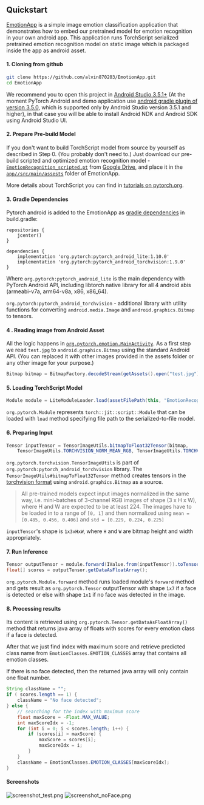 ## Quickstart

[EmotionApp](https://github.com/alvin870203/EmotionApp) is a simple image emotion classification application that demonstrates how to embed our pretrained model for emotion recognition in your own android app.
This application runs TorchScript serialized pretrained emotion recognition model on static image which is packaged inside the app as android asset.

<!-- #### 0. Model Preparation (Optional)

Let’s start with model preparation. If you are familiar with PyTorch, you probably should already know how to train and save your model. In case you don’t, we are going to use [some face detection and alignment models](https://github.com/1adrianb/face-alignment) for preprocessing and our [pretrained emotion recognition model](https://github.com/alvin870203/EmotionApp/blob/master/script_model/model/overall_net.py#L23).
To install them, run the commands below:
```sh
git clone https://github.com/alvin870203/EmotionApp
cd EmotionApp/script_model/
pip install requirements.txt
```

To serialize and optimize the model for Android, you can use the Python scripts ([script_model.py](https://github.com/alvin870203/EmotionApp/script_model/script_model.py), [script_s3fd.py](https://github.com/alvin870203/EmotionApp/blob/master/script_model/script_s3fd.py), [script_face_alignment_net.py](https://github.com/alvin870203/EmotionApp/blob/master/script_model/script_face_alignment_net.py), [script_FaceAlignment.py](https://github.com/alvin870203/EmotionApp/blob/master/script_model/script_FaceAlignment.py), [script_EmotionRecognition.py](https://github.com/alvin870203/EmotionApp/blob/master/script_model/script_EmotionRecognition.py)) in the `script_model/` folder of EmotionApp using following commands:
```sh
python script_model.py
python script_s3fd.py
python script_face_alignment_net.py
python script_FaceAlignment.py
python script_EmotionRecognition.py
```
If everything works well, we should have our scripted and optimized emotion recognition model - `EmotionRecognition_scripted.pt` generated in the `script_model/`. Then, copy it to the `app/src/main/assets` folder of EmotionApp:
```sh
cp EmotionRecognition_scripted.pt ../app/src/main/assets/
```
It will be packaged inside android application as `asset` and can be used on the device.


More details about TorchScript you can find in [tutorials on pytorch.org](https://pytorch.org/docs/stable/jit.html). -->

#### 1. Cloning from github
```sh
git clone https://github.com/alvin870203/EmotionApp.git
cd EmotionApp
```
We recommend you to open this project in [Android Studio 3.5.1+](https://developer.android.com/studio) (At the moment PyTorch Android and demo application use [android gradle plugin of version 3.5.0](https://developer.android.com/studio/releases/gradle-plugin#3-5-0), which is supported only by Android Studio version 3.5.1 and higher),
in that case you will be able to install Android NDK and Android SDK using Android Studio UI.

#### 2. Prepare Pre-build Model

If you don't want to build TorchScript model from source by yourself as described in Step 0. (You probably don't need to.) Just download our pre-build scripted and optimized emotion recognition model - [`EmotionRecognition_scripted.pt`](https://drive.google.com/file/d/1ehdLKDLiIbgX1_aRjovxN_fzACtVlwoK/view?usp=sharing) from [Google Drive](https://drive.google.com/drive/folders/1fJ5ctg4PR28Am-CcAUTm7QYTGVGVIuam?usp=sharing), and place it in the [`app//src/main/assests`](https://github.com/alvin870203/EmotionApp/tree/master/app/src/main/assets) folder of EmotionApp.

More details about TorchScript you can find in [tutorials on pytorch.org](https://pytorch.org/docs/stable/jit.html).

#### 3. Gradle Dependencies

Pytorch android is added to the EmotionApp as [gradle dependencies](https://github.com/alvin870203/EmotionApp/blob/master/app/build.gradle#L22-L23) in build.gradle:

```
repositories {
    jcenter()
}

dependencies {
    implementation 'org.pytorch:pytorch_android_lite:1.10.0'
    implementation 'org.pytorch:pytorch_android_torchvision:1.9.0'
}
```
Where `org.pytorch:pytorch_android_lite` is the main dependency with PyTorch Android API, including libtorch native library for all 4 android abis (armeabi-v7a, arm64-v8a, x86, x86_64).

`org.pytorch:pytorch_android_torchvision` - additional library with utility functions for converting `android.media.Image` and `android.graphics.Bitmap` to tensors.

#### 4 . Reading image from Android Asset

All the logic happens in [`org.pytorch.emotion.MainActivity`](https://github.com/alvin870203/EmotionApp/blob/master/app/src/main/java/org/pytorch/emotion/MainActivity.java#L31-L87).
As a first step we read `test.jpg` to `android.graphics.Bitmap` using the standard Android API. (You can replaced it with other images provided in the assets folder or any other image for your purpose.)
```java
Bitmap bitmap = BitmapFactory.decodeStream(getAssets().open("test.jpg"));
```

#### 5. Loading TorchScript Model
```java
Module module = LiteModuleLoader.load(assetFilePath(this, "EmotionRecognition_scripted.pt"));
```
`org.pytorch.Module` represents `torch::jit::script::Module` that can be loaded with `load` method specifying file path to the serialized-to-file model.

#### 6. Preparing Input
```java
Tensor inputTensor = TensorImageUtils.bitmapToFloat32Tensor(bitmap,
    TensorImageUtils.TORCHVISION_NORM_MEAN_RGB, TensorImageUtils.TORCHVISION_NORM_STD_RGB);
```
`org.pytorch.torchvision.TensorImageUtils` is part of `org.pytorch:pytorch_android_torchvision` library.
The `TensorImageUtils#bitmapToFloat32Tensor` method creates tensors in the [torchvision format](https://pytorch.org/docs/stable/torchvision/models.html) using `android.graphics.Bitmap` as a source.

> All pre-trained models expect input images normalized in the same way, i.e. mini-batches of 3-channel RGB images of shape (3 x H x W), where H and W are expected to be at least 224.
> The images have to be loaded in to a range of `[0, 1]` and then normalized using `mean = [0.485, 0.456, 0.406]` and `std = [0.229, 0.224, 0.225]`

`inputTensor`'s shape is `1x3xHxW`, where `H` and `W` are bitmap height and width appropriately.

#### 7. Run Inference

```java
Tensor outputTensor = module.forward(IValue.from(inputTensor)).toTensor();
float[] scores = outputTensor.getDataAsFloatArray();
```

`org.pytorch.Module.forward` method runs loaded module's `forward` method and gets result as `org.pytorch.Tensor` outputTensor with shape `1x7` if a face is detected or else with shape `1x1` if no face was detected in the image.

#### 8. Processing results
Its content is retrieved using `org.pytorch.Tensor.getDataAsFloatArray()` method that returns java array of floats with scores for every emotion class if a face is detected.

After that we just find index with maximum score and retrieve predicted class name from `EmotionClasses.EMOTION_CLASSES` array that contains all emotion classes.

If there is no face detected, then the returned java array will only contain one float number.

```java
String className = "";
if ( scores.length == 1) {
    className = "No face detected";
} else {
    // searching for the index with maximum score
    float maxScore = -Float.MAX_VALUE;
    int maxScoreIdx = -1;
    for (int i = 0; i < scores.length; i++) {
        if (scores[i] > maxScore) {
            maxScore = scores[i];
            maxScoreIdx = i;
        }
    }
    className = EmotionClasses.EMOTION_CLASSES[maxScoreIdx];
}
```

#### Screenshots
![screenshot_test.png](/screenshots/screenshot_test.png) ![screenshot_noFace.png](/screenshots/screenshot_noFace.png)